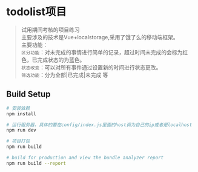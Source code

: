 # todolist项目

> 试用期间考核的项目练习  
主要涉及的技术是Vue+localstorage,采用了饿了么的移动端框架。  
主要功能：  
`区分功能`：对未完成的事情进行简单的记录，超过时间未完成的会标为红色，已完成状态的为蓝色。  
`状态改变`：可以对所有事件通过设置新的时间进行状态更改。  
`筛选功能`：分为全部|已完成|未完成 等

## Build Setup

``` bash
# 安装依赖
npm install

# 运行服务器，具体的要在config/index.js里面的host调为自己的ip或者是localhost
npm run dev

# 项目打包
npm run build

# build for production and view the bundle analyzer report
npm run build --report
```

